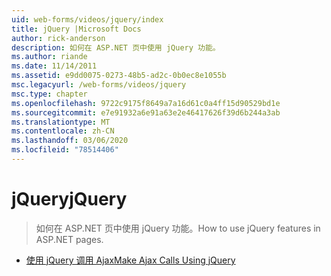```yaml
---
uid: web-forms/videos/jquery/index
title: jQuery |Microsoft Docs
author: rick-anderson
description: 如何在 ASP.NET 页中使用 jQuery 功能。
ms.author: riande
ms.date: 11/14/2011
ms.assetid: e9dd0075-0273-48b5-ad2c-0b0ec8e1055b
msc.legacyurl: /web-forms/videos/jquery
msc.type: chapter
ms.openlocfilehash: 9722c9175f8649a7a16d61c0a4ff15d90529bd1e
ms.sourcegitcommit: e7e91932a6e91a63e2e46417626f39d6b244a3ab
ms.translationtype: MT
ms.contentlocale: zh-CN
ms.lasthandoff: 03/06/2020
ms.locfileid: "78514406"
---
```

# <a name="jquery"></a><span data-ttu-id="27659-103">jQuery</span><span class="sxs-lookup"><span data-stu-id="27659-103">jQuery</span></span>

> <span data-ttu-id="27659-104">如何在 ASP.NET 页中使用 jQuery 功能。</span><span class="sxs-lookup"><span data-stu-id="27659-104">How to use jQuery features in ASP.NET pages.</span></span>

- [<span data-ttu-id="27659-105">使用 jQuery 调用 Ajax</span><span class="sxs-lookup"><span data-stu-id="27659-105">Make Ajax Calls Using jQuery</span></span>](how-do-i-make-ajax-calls-using-jquery.md)
